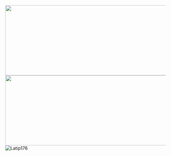 <img width="600" height="220" src="https://github-readme-stats.vercel.app/api?username=Latip176&show_icons=true&theme=chartreuse-dark&locale=id" />
<img width="600" height="220" src="https://github-readme-stats.vercel.app/api/top-langs/?username=Latip176&layout=compact&theme=chartreuse-dark" />
<img src="https://count.getloli.com/get/@Latip176" alt="Latip176" />
